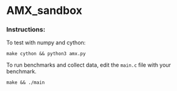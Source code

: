 # AMX_sandbox

### Instructions:
To test with numpy and cython:

`make cython && python3 amx.py`

To run benchmarks and collect data, edit the `main.c` file with your benchmark.

`make && ./main`